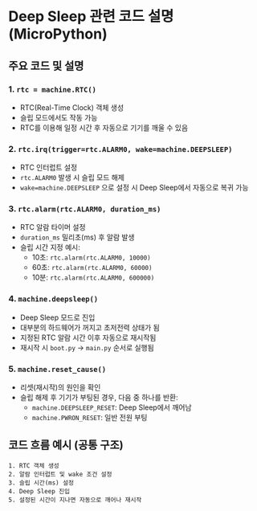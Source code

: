 # Deep Sleep 관련 코드 설명 (MicroPython)

## 주요 코드 및 설명

### 1. `rtc = machine.RTC()`
- RTC(Real-Time Clock) 객체 생성
- 슬립 모드에서도 작동 가능
- RTC를 이용해 일정 시간 후 자동으로 기기를 깨울 수 있음


### 2. `rtc.irq(trigger=rtc.ALARM0, wake=machine.DEEPSLEEP)`
- RTC 인터럽트 설정
- `rtc.ALARM0` 발생 시 슬립 모드 해제
- `wake=machine.DEEPSLEEP` 으로 설정 시 Deep Sleep에서 자동으로 복귀 가능


### 3. `rtc.alarm(rtc.ALARM0, duration_ms)`
- RTC 알람 타이머 설정
- `duration_ms` 밀리초(ms) 후 알람 발생
- 슬립 시간 지정 예시:
  - 10초: `rtc.alarm(rtc.ALARM0, 10000)`
  - 60초: `rtc.alarm(rtc.ALARM0, 60000)`
  - 10분: `rtc.alarm(rtc.ALARM0, 600000)`


### 4. `machine.deepsleep()`
- Deep Sleep 모드로 진입
- 대부분의 하드웨어가 꺼지고 초저전력 상태가 됨
- 지정된 RTC 알람 시간 이후 자동으로 재시작됨
- 재시작 시 `boot.py` → `main.py` 순서로 실행됨


### 5. `machine.reset_cause()`
- 리셋(재시작)의 원인을 확인
- 슬립 해제 후 기기가 부팅된 경우, 다음 중 하나를 반환:
  - `machine.DEEPSLEEP_RESET`: Deep Sleep에서 깨어남
  - `machine.PWRON_RESET`: 일반 전원 부팅


## 코드 흐름 예시 (공통 구조)

```text
1. RTC 객체 생성
2. 알람 인터럽트 및 wake 조건 설정
3. 슬립 시간(ms) 설정
4. Deep Sleep 진입
5. 설정된 시간이 지나면 자동으로 깨어나 재시작
